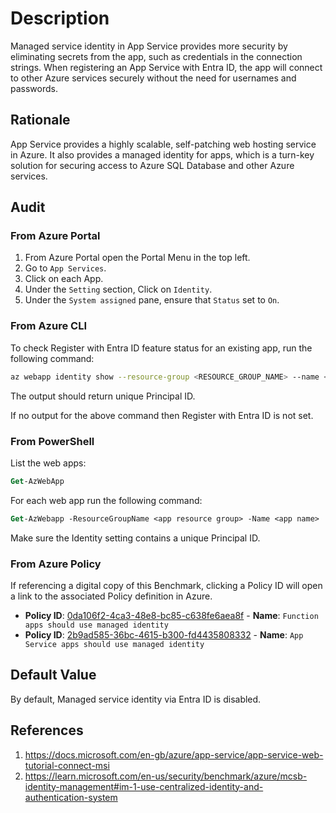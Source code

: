 # Description

Managed service identity in App Service provides more security by eliminating secrets from the app, such as credentials in the connection strings. When registering an App Service with Entra ID, the app will connect to other Azure services securely without the need for usernames and passwords.

## Rationale

App Service provides a highly scalable, self-patching web hosting service in Azure. It also provides a managed identity for apps, which is a turn-key solution for securing access to Azure SQL Database and other Azure services.

## Audit

### From Azure Portal

1. From Azure Portal open the Portal Menu in the top left.
2. Go to `App Services`.
3. Click on each App.
4. Under the `Setting` section, Click on `Identity`.
5. Under the `System assigned` pane, ensure that `Status` set to `On`.

### From Azure CLI

To check Register with Entra ID feature status for an existing app, run the following command:

```sh
az webapp identity show --resource-group <RESOURCE_GROUP_NAME> --name <APP_NAME> --query principalId
```

The output should return unique Principal ID.

If no output for the above command then Register with Entra ID is not set.

### From PowerShell

List the web apps:

```ps
Get-AzWebApp
```

For each web app run the following command:

```ps
Get-AzWebapp -ResourceGroupName <app resource group> -Name <app name>
```

Make sure the Identity setting contains a unique Principal ID.

### From Azure Policy

If referencing a digital copy of this Benchmark, clicking a Policy ID will open a link to the associated Policy definition in Azure.

- **Policy ID**: [0da106f2-4ca3-48e8-bc85-c638fe6aea8f](https://portal.azure.com/#view/Microsoft_Azure_Policy/PolicyDetailBlade/definitionId/%2Fproviders%2FMicrosoft.Authorization%2FpolicyDefinitions%2F0da106f2-4ca3-48e8-bc85-c638fe6aea8f) - **Name**: `Function apps should use managed identity`
- **Policy ID**: [2b9ad585-36bc-4615-b300-fd4435808332](https://portal.azure.com/#view/Microsoft_Azure_Policy/PolicyDetailBlade/definitionId/%2Fproviders%2FMicrosoft.Authorization%2FpolicyDefinitions%2F2b9ad585-36bc-4615-b300-fd4435808332) - **Name**: `App Service apps should use managed identity`

## Default Value

By default, Managed service identity via Entra ID is disabled.

## References

1. <https://docs.microsoft.com/en-gb/azure/app-service/app-service-web-tutorial-connect-msi>
2. <https://learn.microsoft.com/en-us/security/benchmark/azure/mcsb-identity-management#im-1-use-centralized-identity-and-authentication-system>
